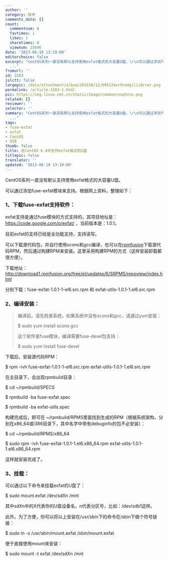 ```yaml
---
author: ''
category: 技术
comments_data: []
count:
  commentnum: 0
  favtimes: 1
  likes: 1
  sharetimes: 0
  viewnum: 25696
date: '2013-06-19 13:19:00'
editorchoice: false
excerpt: "CentOS系列一直没有默认支持使用exfat格式的大容量U盘。\r\n可以通过添加fuse-exfat模块来支持。根据网上资料，整理如下：\r\n1、下载fuse-exfat支持软件：\r\nexfat支持是通过fuse模块的方式支持的，其项目地址是：https://c
  ..."
fromurl: ''
id: 1503
islctt: false
largepic: /data/attachment/album/201610/12/095124vr9cmdgilii8rrwr.png
permalink: /article-1503-1.html
pic: https://img.linux.net.cn/static/image/common/nophoto.png
related: []
reviewer: ''
selector: ''
summary: "CentOS系列一直没有默认支持使用exfat格式的大容量U盘。\r\n可以通过添加fuse-exfat模块来支持。根据网上资料，整理如下：\r\n1、下载fuse-exfat支持软件：\r\nexfat支持是通过fuse模块的方式支持的，其项目地址是：https://c
  ..."
tags:
- fuse-exfat
- exfat
- CentOS
- USB
thumb: false
title: 在CentOS 6.4中支持exfat格式的U盘
titlepic: false
translator: ''
updated: '2013-06-19 13:19:00'
---
```


CentOS系列一直没有默认支持使用exfat格式的大容量U盘。


可以通过添加fuse-exfat模块来支持。根据网上资料，整理如下：


### 1、下载fuse-exfat支持软件：


exfat支持是通过fuse模块的方式支持的，其项目地址是： <https://code.google.com/p/exfat/> ，当前版本是：1.0.1。


目前exfat的支持已经是全功能支持，支持读写。


可以下载源代码包，并自行使用scons和gcc编译，也可以在[rpmfusion](http://rpmfusion.org/)下载源代码RPM，然后通过构建RPM来安装。这里采用构建RPM的方式（这样安装卸载都很方便）。


下载地址：<http://download1.rpmfusion.org/free/el/updates/6/SRPMS/repoview/index.html>


分别下载：fuse-exfat-1.0.1-1-el6.src.rpm 和 exfat-utils-1.0.1-1.el6.src.rpm


### 2、编译安装：



> 
> 编译前，请先检查系统，如果系统中没有scons和gcc，请通过yum安装：
> 
> 
> $ sudo yum install scons gcc
> 
> 
> 这个软件是fuse模块，编译需要fuse-devel包支持：
> 
> 
> $ sudo yum install fuse-devel
> 
> 
> 


下载后，安装源代码RPM：


$ rpm -ivh fuse-exfat-1.0.1-1-el6.src.rpm exfat-utils-1.0.1-1.el6.src.rpm


在主目录下，会出现rpmbuild目录：


$ cd ~/rpmbuild/SPECS


$ rpmbuild -ba fuse-exfat.spec


$ rpmbuild -ba exfat-utils.spec


构建完成后，即可在 ~/rpmbuild/RPMS里面找到生成的RPM（根据系统架构，分别在x86\_64或i386目录下，其中名字中带有debuginfo的包不必安装）：


$ cd ~/rpmbuild/RPMS/x86\_64


$ sudo rpm -ivh fuse-exfat-1.0.1-1.el6.x86\_64.rpm exfat-utils-1.0.1-1.el6.x86\_64.rpm


这样就安装完成了。


### 3、挂载：


可以通过以下命令来挂载exfat的U盘了：


$ sudo mount.exfat /dev/sdXn /mnt


其中sdXn中的X代表你的U盘设备名，n代表分区号，比如：/dev/sdb1这样。


此外，为了方便，你可以将以上安装在/usr/sbin下的命令在/sbin下做个符号链接：


$ sudo ln -s /usr/sbin/mount.exfat /sbin/mount.exfat


便于直接使用mount来安装：


$ sudo mount -t exfat /dev/sdXn /mnt